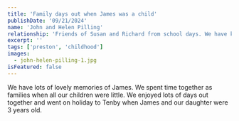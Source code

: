 ```yaml
---
title: 'Family days out when James was a child'
publishDate: '09/21/2024'
name: 'John and Helen Pilling'
relationship: 'Friends of Susan and Richard from school days. We have known James since he was born and spent lots of family time together when our children were little.'
excerpt: ''
tags: ['preston', 'childhood']
images:
  - john-helen-pilling-1.jpg
isFeatured: false
---
```


We have lots of lovely memories of James. We spent time together as families when all our children were little. We enjoyed lots of days out together and went on holiday to Tenby when James and our daughter were 3 years old.